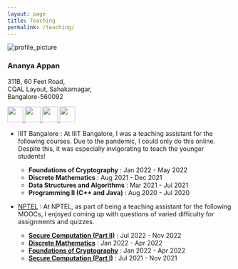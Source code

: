 ```yaml
---
layout: page
title: Teaching
permalink: /teaching/
---
```


<div class="wrapper">
    <!--Top menu -->
    <div class="sidebar">
    <div class="profile">
        <img src="../files/Ananya_Appan_Photo.jpeg" alt="profile_picture">
        <h3>Ananya Appan</h3>
        <p>
        311B, 60 Feet Road,<br>
        CQAL Layout, Sahakarnagar,<br>
        Bangalore-560092
        </p>
    </div>
    <a href = "mailto: ananya.appan@gmail.com">
        <img src="../files/gmail.png" width="35" height="35">
    </a>
    <a href="https://github.com/AnanyaAppan">
        <img src="../files/github.png" width="35" height="35"/>
    </a>        
    <a href="https://www.linkedin.com/in/ananya-appan-a90b34153/?originalSubdomain=in">
        <img src="../files/linkedin.png" width="35" height="35"/>
    </a>      
    <a href="https://scholar.google.com/citations?user=DUguRpsAAAAJ&hl=en&oi=ao">
        <img src="../files/scholar.png" width="35" height="35"/>
    </a>
        <!--menu item-->
    </div>
</div>

- IIIT Bangalore : At IIIT Bangalore, I was a teaching assistant for the following courses. Due to the pandemic, I could only do this online. Despite this, it was especially invigorating to teach the younger students! <br>
    - **Foundations of Cryptography** : Jan 2022 - May 2022
    - **Discrete Mathematics** : Aug 2021 - Dec 2021
    - **Data Structures and Algorithms** : Mar 2021 - Jul 2021
    - **Programming II (C++ and Java)** : Aug 2020 - Jul 2020

- [NPTEL](https://nptel.ac.in/) : At NPTEL, as part of being a teaching assistant for the following MOOCs, I enjoyed coming up with questions of varied difficulty for assignments and quizzes.
    - **[Secure Computation (Part II)](https://onlinecourses.nptel.ac.in/noc22_cs113/preview)** : Jul 2022 - Nov 2022
    - **[Discrete Mathematics](https://nptel.ac.in/courses/106108227)** : Jan 2022 - Apr 2022
    - **[Foundations of Cryptography](https://onlinecourses.nptel.ac.in/noc20_cs02/preview)** : Jan 2022 - Apr 2022
    - **[Secure Computation (Part I)](https://onlinecourses.nptel.ac.in/noc21_cs91/preview)** : Jul 2021 - Nov 2021